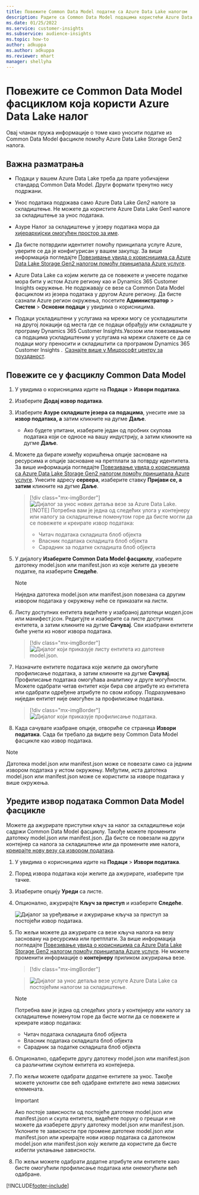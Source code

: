 ```yaml
---
title: Повежите Common Data Model податке са Azure Data Lake налогом
description: Радите са Common Data Model подацима користећи Azure Data Lake Storage.
ms.date: 01/25/2022
ms.service: customer-insights
ms.subservice: audience-insights
ms.topic: how-to
author: adkuppa
ms.author: adkuppa
ms.reviewer: mhart
manager: shellyha
---
```


# <a name="connect-to-a-common-data-model-folder-using-an-azure-data-lake-account"></a>Повежите се Common Data Model фасциклом која користи Azure Data Lake налог

Овај чланак пружа информације о томе како уносити податке из Common Data Model фасцикле помоћу Azure Data Lake Storage Gen2 налога.

## <a name="important-considerations"></a>Важна разматрања

- Подаци у вашем Azure Data Lake треба да прате уобичајени стандард Common Data Model. Други формати тренутно нису подржани.

- Унос података подржава само Azure Data Lake *Gen2* налоге за складиштење. Не можете да користите Azure Data Lake Gen1 налоге за складиштење за унос података.

- Азуре Налог за складиштење у језеру података мора да [хијерархијски омогућен простор за име](/azure/storage/blobs/data-lake-storage-namespace).

- Да бисте потврдили идентитет помоћу принципала услуге Azure, уверите се да је конфигурисан у вашем закупцу. За више информација погледајте [Повезивање увида о корисницима са Azure Data Lake Storage Gen2 налогом помоћу принципала Azure услуге](connect-service-principal.md).

- Azure Data Lake са којим желите да се повежете и унесете податке мора бити у истом Azure региону као и Dynamics 365 Customer Insights окружење. Не подржавају се везе са Common Data Model фасциклом из језера података у другом Azure региону. Да бисте сазнали Azure регион окружења, посетите **Администратор** > **Систем** > **Основни подаци** у увидима о корисницима.

- Подаци ускладиштени у услугама на мрежи могу се ускладиштити на другој локацији од места где се подаци обрађују или складиште у програму Dynamics 365 Customer Insights.Увозом или повезивањем са подацима ускладиштеним у услугама на мрежи слажете се да се подаци могу преносити и складиштити са програмом Dynamics 365 Customer Insights .  [Сазнајте више у Мицрософт центру за поузданост](https://www.microsoft.com/trust-center).

## <a name="connect-to-a-common-data-model-folder"></a>Повежите се у фасциклу Common Data Model

1. У увидима о корисницима идите на **Подаци** > **Извори података**.

1. Изаберите **Додај извор података**.

1. Изаберите **Азуре складиште језера са подацима**, унесите име за **извор података, а** затим кликните на дугме **Даље**.

   - Ако будете упитани, изаберите један од пробних скупова података који се односе на вашу индустрију, а затим кликните на дугме **Даље**. 

1. Можете да бирате између коришћења опције засноване на ресурсима и опције засноване на претплати за потврду идентитета. За више информација погледајте [Повезивање увида о корисницима са Azure Data Lake Storage Gen2 налогом помоћу принципала Azure услуге](connect-service-principal.md). Унесите адресу **сервера**, изаберите ставку **Пријави се, а затим** кликните на дугме **Даље**.
   > [!div class="mx-imgBorder"]
   > ![Дијалог за унос нових детаља везе за Azure Data Lake.](media/enter-new-storage-details.png)
   > [!NOTE]
   > Потребна вам је једна од следећих улога у контејнеру или налогу за складиштење поменутом горе да бисте могли да се повежете и креирате извор података:
   >  - Читач података складишта блоб објекта
   >  - Власник података складишта блоб објекта
   >  - Сарадник за податке складишта блоб објекта

1. У дијалогу **Изаберите Common Data Model фасциклу**, изаберите датотеку model.json или manifest.json из које желите да увезете податке, па изаберите **Следеће**.
   > [!NOTE]
   > Ниједна датотека model.json или manifest.json повезана са другим извором података у окружењу неће се приказати на листи.

1. Листу доступних ентитета видећете у изабраној датотеци модел.јсон или манифест.јсон. Редигујте и изаберите са листе доступних ентитета, а затим кликните на дугме **Сачувај**. Сви изабрани ентитети биће унети из новог извора података.
   > [!div class="mx-imgBorder"]
   > ![Дијалог који приказује листу ентитета из датотеке model.json.](media/review-entities.png)

8. Назначите ентитете података које желите да омогућите профилисање података, а затим кликните на дугме **Сачувај**. Профилисање података омогућава аналитику и друге могућности. Можете одабрати читав ентитет који бира све атрибуте из ентитета или одабрати одређене атрибуте по свом избору. Подразумевано ниједан ентитет није омогућен за профилисање података.
   > [!div class="mx-imgBorder"]
   > ![Дијалог који приказује профилисање података.](media/dataprofiling-entities.png)

9. Када сачувате изабране опције, отвориће се страница **Извори података**. Сада би требало да видите везу Common Data Model фасцикле као извор података.

> [!NOTE]
> Датотека model.json или manifest.json може се повезати само са једним извором података у истом окружењу. Међутим, иста датотека model.json или manifest.json може се користити за изворе података у више окружења.

## <a name="edit-a-common-data-model-folder-data-source"></a>Уредите извор података Common Data Model фасцикле

Можете да ажурирате приступни кључ за налог за складиштење који садржи Common Data Model фасциклу. Такође можете променити датотеку model.json или manifest.json. Да бисте се повезали на други контејнер са налога за складиштење или да промените име налога, [креирајте нову везу са извором података](#connect-to-a-common-data-model-folder).

1. У увидима о корисницима идите на **Подаци** > **Извори података**.

2. Поред извора података који желите да ажурирате, изаберите три тачке.

3. Изаберите опцију **Уреди** са листе.

4. Опционално, ажурирајте **Кључ за приступ** и изаберите **Следеће**.

   ![Дијалог за уређивање и ажурирање кључа за приступ за постојећи извор података.](media/edit-access-key.png)

5. По жељи можете да ажурирате са везе кључа налога на везу засновану на ресурсима или претплати. За више информација погледајте [Повезивање увида о корисницима са Azure Data Lake Storage Gen2 налогом помоћу принципала Azure услуге](connect-service-principal.md). Не можете променити информације о **контејнеру** приликом ажурирања везе.
   > [!div class="mx-imgBorder"]

   > ![Дијалог за унос детаља везе услуге Azure Data Lake са постојећим налогом за складиштење.](media/enter-existing-storage-details.png)

   > [!NOTE]
   > Потребна вам је једна од следећих улога у контејнеру или налогу за складиштење поменутом горе да бисте могли да се повежете и креирате извор података:
   >  - Читач података складишта блоб објекта
   >  - Власник података складишта блоб објекта
   >  - Сарадник за податке складишта блоб објекта


6. Опционално, одаберите другу датотеку model.json или manifest.json са различитим скупом ентитета из контејнера.

7. По жељи можете одабрати додатне ентитете за унос. Такође можете уклонити све већ одабране ентитете ако нема зависних елемената.

   > [!IMPORTANT]
   > Ако постоје зависности од постојеће датотеке model.json или manifest.json и скупа ентитета, видећете поруку о грешци и не можете да изаберете другу датотеку model.json или manifest.json. Уклоните те зависности пре промене датотеке model.json или manifest.json или креирајте нови извор података са датотеком model.json или manifest.json коју желите да користите да бисте избегли уклањање зависности.

8. По жељи можете одабрати додатне атрибуте или ентитете како бисте омогућили профилисање података или онемогућили већ одабране.   


[!INCLUDE[footer-include](../includes/footer-banner.md)]
